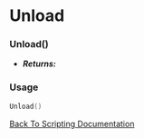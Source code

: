 # Unload

### Unload()
- ***Returns:*** 

### Usage

```Lua
Unload()
```


[Back To Scripting Documentation](../README.md)
